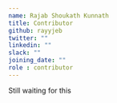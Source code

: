 ```yaml
---
name: Rajab Shoukath Kunnath
title: Contributor
github: rayyjeb
twitter: ""
linkedin: ""
slack: ""
joining_date: ""
role : contributor
---
```


Still waiting for this
